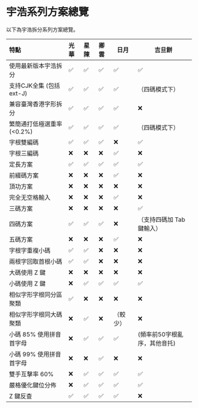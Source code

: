 # 宇浩系列方案總覽

以下為宇浩拆分系列方案總覽。

| 特點                       | 光華 | 星陳 | 卿雲 | 日月     | 吉旦餅                       |
| :------------------------- | :--- | :--- | :--- | -------- | ---------------------------- |
| 使用最新版本宇浩拆分       | ✅    | ✅    | ✅    | ✅        | ✅                            |
| 支持CJK全集 (包括ext-J)    | ✅    | ✅    | ✅    | ✅        | （四碼模式下）               |
| 兼容臺灣香港字形拆分       | ✅    | ✅    | ✅    | ✅        | ❌                            |
| 繁簡通打低極選重率 (<0.2%) | ✅    | ✅    | ✅    | ✅        | （四碼模式下）               |
| 字根雙編碼                 | ✅    | ✅    | ✅    | ❌        | ✅                            |
| 字根三編碼                 | ❌    | ❌    | ❌    | ✅        | ❌                            |
| 定長方案                   | ✅    | ✅    | ✅    | ✅        | ✅                            |
| 前綴碼方案                 | ❌    | ❌    | ❌    | ✅        | ❌                            |
| 頂功方案                   | ❌    | ❌    | ❌    | ❌        | ❌                            |
| 完全无空格輸入             | ❌    | ❌    | ❌    | ✅        | ❌                            |
| 三碼方案                   | ❌    | ❌    | ❌    | ❌        | ✅                            |
| 四碼方案                   | ✅    | ✅    | ✅    | ❌        | （支持四碼加 Tab 鍵輸入）    |
| 五碼方案                   | ❌    | ❌    | ❌    | ✅        | ❌                            |
| 字根字重複小碼             | ✅    | ✅    | ❌    | ❌        | ❌                            |
| 兩根字回取首根小碼         | ✅    | ✅    | ❌    | ❌        | ❌                            |
| 大碼使用 Z 鍵              | ❌    | ❌    | ❌    | ❌        | ❌                            |
| 小碼使用 Z 鍵              | ❌    | ✅    | ✅    | ✅        | ✅                            |
| 相似字形字根同分區聚類     | ✅    | ❌    | ❌    | ❌        | ❌                            |
| 相似字形字根同大碼聚類     | ❌    | ✅    | ❌    | （較少） | ❌                            |
| 小碼 85% 使用拼音首字母    | ❌    | ✅    | ✅    | ✅        | (頻率前50字根亂序，其他音托) |
| 小碼 99% 使用拼音首字母    | ❌    | ❌    | ✅    | ❌        | ❌                            |
| 雙手互擊率 60%             | ❌    | ✅    | ✅    | ✅        | ✅                            |
| 嚴格優化鍵位分佈           | ❌    | ✅    | ✅    | ✅        | ✅                            |
| Z 鍵反查                   | ✅    | ✅    | ✅    | ✅        | ❌                            |
